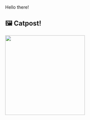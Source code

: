 Hello there!



## 🖼️ Catpost!

<sub>
    <img src="https://cdn2.thecatapi.com/images/71r.jpg" height="256">
</sub>

